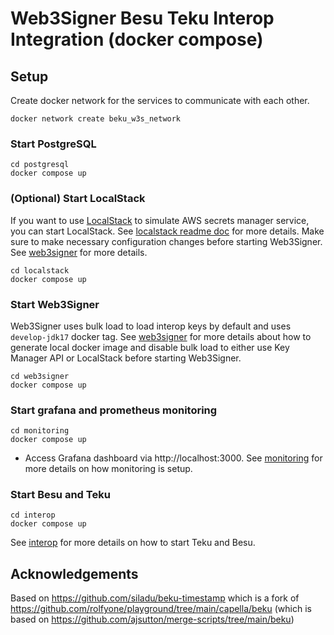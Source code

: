 # Web3Signer Besu Teku Interop Integration (docker compose)

## Setup
Create docker network for the services to communicate with each other.
```shell
docker network create beku_w3s_network
```

### Start PostgreSQL
```shell
cd postgresql
docker compose up
```

### (Optional) Start LocalStack
If you want to use [LocalStack](https://www.localstack.cloud/) to simulate AWS secrets manager service, you can start LocalStack.
See [localstack readme doc](./localstack/README.md) for more details.
Make sure to make necessary configuration changes before starting Web3Signer. See [web3signer](./web3signer/README.md) for more details.
```shell
cd localstack
docker compose up
```

### Start Web3Signer
Web3Signer uses bulk load to load interop keys by default and uses `develop-jdk17` docker tag.
See [web3signer](./web3signer/README.md) for more details about how to generate local docker image and
disable bulk load to either use Key Manager API or LocalStack before starting Web3Signer.

```shell
cd web3signer
docker compose up
```

### Start grafana and prometheus monitoring
```shell
cd monitoring
docker compose up
```
- Access Grafana dashboard via http://localhost:3000.
See [monitoring](./monitoring/README.md) for more details on how monitoring is setup.

### Start Besu and Teku
```shell
cd interop
docker compose up
```

See [interop](./interop/README.md) for more details on how to start Teku and Besu.

## Acknowledgements
Based on
https://github.com/siladu/beku-timestamp which is a fork of
https://github.com/rolfyone/playground/tree/main/capella/beku
(which is based on https://github.com/ajsutton/merge-scripts/tree/main/beku)